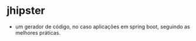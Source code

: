 # jhipster
- um gerador de código, no caso aplicações em spring boot, seguindo as melhores práticas.
